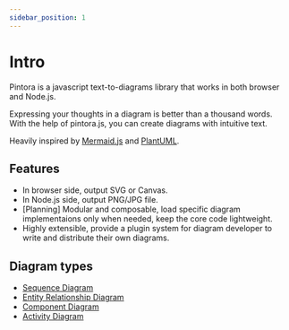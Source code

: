 ```yaml
---
sidebar_position: 1
---
```


# Intro

Pintora is a javascript text-to-diagrams library that works in both browser and Node.js.

Expressing your thoughts in a diagram is better than a thousand words. With the help of pintora.js, you can create diagrams with intuitive text.

Heavily inspired by [Mermaid.js](https://mermaid-js.github.io/mermaid/#/) and [PlantUML](https://plantuml.com/).

## Features

- In browser side, output SVG or Canvas.
- In Node.js side, output PNG/JPG file.
- \[Planning\] Modular and composable, load specific diagram implementaions only when needed, keep the core code lightweight.
- Highly extensible, provide a plugin system for diagram developer to write and distribute their own diagrams.

## Diagram types

- [Sequence Diagram](./diagrams/sequence-diagram.mdx)
- [Entity Relationship Diagram](./diagrams/er-diagram.mdx)
- [Component Diagram](./diagrams/component-diagram.mdx)
- [Activity Diagram](./diagrams/activity-diagram.mdx)
